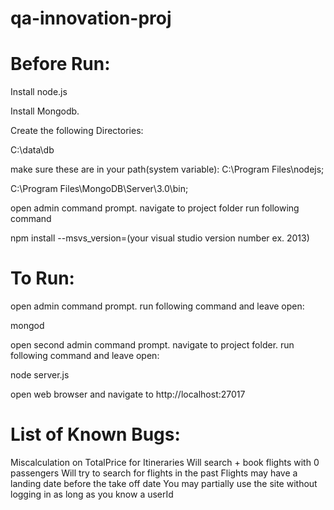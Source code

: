 # qa-innovation-proj

# Before Run:
Install node.js

Install Mongodb.

Create the following Directories: 

C:\data\db

make sure these are in your path(system variable):
C:\Program Files\nodejs\;

C:\Program Files\MongoDB\Server\3.0\bin\;

open admin command prompt. navigate to project folder run following command

npm install --msvs_version=(your visual studio version number ex. 2013)


# To Run:
open admin command prompt. run following command and leave open:

mongod



open second admin command prompt. navigate to project folder.
run following command and leave open:

node server.js





open web browser and navigate to http://localhost:27017

# List of Known Bugs:

Miscalculation on TotalPrice for Itineraries
Will search + book flights with 0 passengers
Will try to search for flights in the past
Flights may have a landing date before the take off date
You may partially use the site without logging in as long as you know a userId